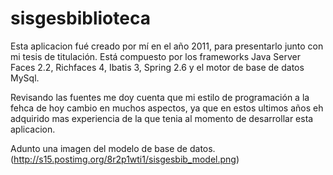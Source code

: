 # sisgesbiblioteca
Esta aplicacion fué creado por mí en el año 2011, para presentarlo junto con mi tesis de titulación.
Está compuesto por los frameworks Java Server Faces 2.2, Richfaces 4, Ibatis 3, Spring 2.6 y el motor de base de datos MySql.

Revisando las fuentes me doy cuenta que mi estilo de programación a la fehca de hoy cambio en muchos aspectos, ya que en estos ultimos años eh adquirido mas experiencia de la que tenia al momento de desarrollar esta aplicacion.

Adunto una imagen del modelo de base de datos.
(http://s15.postimg.org/8r2p1wti1/sisgesbib_model.png)
